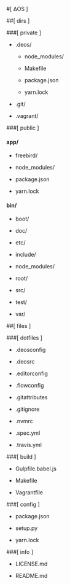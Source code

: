 #[ ΔOS ]

##[ dirs ]

###[ private ]

* .deos/

  * node_modules/

  * Makefile

  * package.json

  * yarn.lock

* .git/

* .vagrant/

###[ public ]

#### app/

* freebird/

* node_modules/

* package.json

* yarn.lock

#### bin/

* boot/

* doc/

* etc/

* include/

* node_modules/

* root/

* src/

* test/

* var/

##[ files ]

###[ dotfiles ]

* .deosconfig

* .deosrc

* .editorconfig

* .flowconfig

* .gitattributes

* .gitignore

* .nvmrc

* .spec.yml

* .travis.yml

###[ build ]

* Gulpfile.babel.js

* Makefile

* Vagrantfile

###[ config ]

* package.json

* setup.py

* yarn.lock

###[ info ]

* LICENSE.md

* README.md
